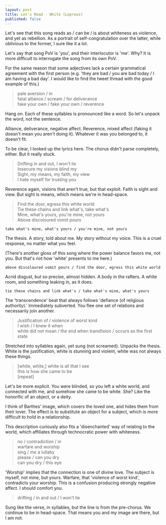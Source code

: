 ```yaml
---
layout: post
title: Let's Read - White (Leprous)
published: false
---
```


Let's see that this song reads as / can be / is about whiteness as violence, and yet as rebellion. As a portrait of self-congratulation over the latter, while oblivious to the former, I sure like it a lot.

Let's say that song PoV is 'you', and their interlocutor is 'me'. Why? It is more difficult to interrogate the song from its own PoV.

For the same reason that some adjectives lack a certain grammatical agreement with the first person (e.g. 'they are bad / you are bad today / I am having a bad day'. I would like to find the tweet thread with the good example of this.)


> pale aversion / in  
  fatal alliance / scream / for deliverance  
  fake your own / fake your own / reverence

Hang on. Each of these syllables is pronounced like a word. So let's unpack the word, not the sentence.

Alliance, deliverance, negative affect. Reverence, mixed affect (faking it doesn't mean you aren't doing it). Whatever it was you belonged to, it doesn't fit.

To be clear, I looked up the lyrics here. The chorus didn't parse completely, either. But it really stuck.


> Drifting in and out, I won't lie  
  Insecure my visions blind my  
  Sight, my means, my faith, my view  
  I hate myself for trusting you

Reverence again, visions that aren't true, but that exploit. Faith is sight and view. But sight is means, which means we're in head-space.


> Find the door, egress this white world  
  Tie these chains and link what's, take what's  
  Mine, what's yours, you're mine, not yours  
  Above discoloured vomit pours

```take what's mine, what's yours / you're mine, not yours```

The thesis. A story, told about me. My story without my voice. This is a cruel response, no matter what you feel.

(There's another gloss of this song where the power balance favors me, not you. But that's not how 'white' presents to me here.)

```above discoloured vomit pours / find the door, egress this white world```

Acrid disgust, but so precise, almost hidden. A body in the rafters. A white room, and something leaking in, as it does.

```tie these chains and link what's / take what's mine, what's yours```

The 'transcendence' beat that always follows 'defiance (of religious authority).' Immediately subverted. You flee one set of relations and necessarily join another.


> Justification of / violence of worst kind  
  I wish / I knew it when  
  white did not mean / the end when transfixion / occurs as the first state

Stretched into syllables again, yet sung (not screamed). Unpacks the thesis. White is the justification, white is stunning and violent, white was not always these things.


> [white, white,] white is all that I see  
  this is how she came to be  
  [repeat]

Let's be more explicit. You were blinded, so you left a white world, and connected with me, and somehow she came to be white. She? Like the honorific of an object, or a deity.

I think of Barthes' image, which covers the loved one, and hides them from their lover. The effect is to substitute an object for a subject, which is more difficult to hold in a relationship.

This description curiously also fits a 'disenchanted' way of relating to the world, which affiliates through technocratic power with whiteness.


> no / contradiction / in  
  warfare and worship  
  sing / me a lullaby  
  please / can you dry  
  can you dry / this eye

'Worship' implies that the connection is one of divine love. The subject is myself, not mine, but yours. Warfare, that 'violence of worst kind', contradicts your worship. This is a confusion producing strongly negative affect. I should comfort you.


> drifting / in and out / I won't lie

Sung like the verse, in syllables, but the line is from the pre-chorus. We continue to be in head-space. That means you and my image are there, but I am not.

